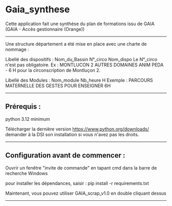 # Gaia_synthese

Cette application fait une synthèse du plan de formations issu de GAIA (GAIA - Accès gestionnaire (Orange))

--------------------------------------------------------------
Une structure département a été mise en place avec une charte de nommage :

Libellé des dispositifs :  Nom_du_Bassin N°_circo Nom_dispo
Le N°_circo n'est pas obligatoire.
Ex : MONTLUCON 2 AUTRES DOMAINES ANIM PEDA - 6 H
pour la circonscription de Montluçon 2.

Libellé des Modules : Nom_module Nb_heure H
Exemple : PARCOURS MATERNELLE DES GESTES POUR ENSEIGNER 6H

--------------------------------------------------------------
Prérequis :
--------------------------------------------------------------
python 3.12 minimum 

Télécharger la dernière version 
https://www.python.org/downloads/
demander à la DSI son installation si vous n'avez pas les droits.

--------------------------------------------------------------
Configuration avant de commencer :
--------------------------------------------------------------

Ouvrir un fenêtre "invite de commande" en tapant  cmd dans la barre de recherche Windows

pour installer les dépendances, saisir :
pip install -r requirements.txt

Maintenant, vous pouvez utiliser GAIA_scrap_v1.0 en double cliquant dessus

----------------------------------------------------------------
